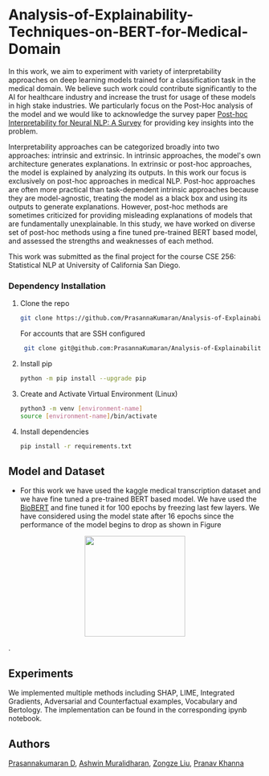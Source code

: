 # Analysis-of-Explainability-Techniques-on-BERT-for-Medical-Domain

In this work, we aim to experiment with variety of interpretability approaches on deep learning models trained for a classification task in the medical domain. We believe such work could contribute significantly to the AI for healthcare industry and increase the trust for usage of these models in high stake industries. We particularly focus on the Post-Hoc analysis of the model and we would like to acknowledge the survey paper [Post-hoc Interpretability for Neural NLP: A Survey](https://dl.acm.org/doi/pdf/10.1145/3546577) for providing key insights into the problem. 

Interpretability approaches can be categorized broadly into two approaches: intrinsic and extrinsic. In intrinsic approaches, the model's own architecture generates explanations. In extrinsic or post-hoc approaches, the model is explained by analyzing its outputs. In this work our focus is exclusively on post-hoc approaches in medical NLP. Post-hoc approaches are often more practical than task-dependent intrinsic approaches because they are model-agnostic, treating the model as a black box and using its outputs to generate explanations. However, post-hoc methods are sometimes criticized for providing misleading explanations of models that are fundamentally unexplainable. In this study, we have worked on diverse set of post-hoc methods using a fine tuned pre-trained BERT based model, and assessed the strengths and weaknesses of each method.

This work was submitted as the final project for the course CSE 256: Statistical NLP at University of California San Diego. 

### Dependency Installation
1. Clone the repo
   ```sh
   git clone https://github.com/PrasannaKumaran/Analysis-of-Explainability-Techniques-on-BERT-for-Medical-Domain.git
   ```
   For accounts that are SSH configured
   ```sh
    git clone git@github.com:PrasannaKumaran/Analysis-of-Explainability-Techniques-on-BERT-for-Medical-Domain.git
   ```
2. Install pip
   ```sh
   python -m pip install --upgrade pip
   ```
3. Create and Activate Virtual Environment (Linux)
   ```sh
   python3 -m venv [environment-name]
   source [environment-name]/bin/activate
   ```
4. Install dependencies
   ```sh
   pip install -r requirements.txt
   ```
## Model and Dataset
- For this work we have used the kaggle medical transcription dataset and we have fine tuned a pre-trained BERT based model. We have used the [BioBERT](https://arxiv.org/abs/1901.08746) and fine tuned it for 100 epochs by freezing last few layers. We have considered using the model state after 16 epochs since the performance of the model begins to drop as shown in Figure 
<p align="center">
  <img src="./images/report data/accuracyPlot.png" width="200">
</p>. 

## Experiments
We implemented multiple methods including SHAP, LIME, Integrated Gradients, Adversarial and Counterfactual examples, Vocabulary and Bertology. The implementation can be found in the corresponding ipynb notebook. 

## Authors 

[Prasannakumaran D](http://github.com/PrasannaKumaran), [Ashwin Muralidharan](https://github.com/ashwinmd), [Zongze Liu](https://github.com/zol013), [Pranav Khanna](https://github.com/kpranav1998)
